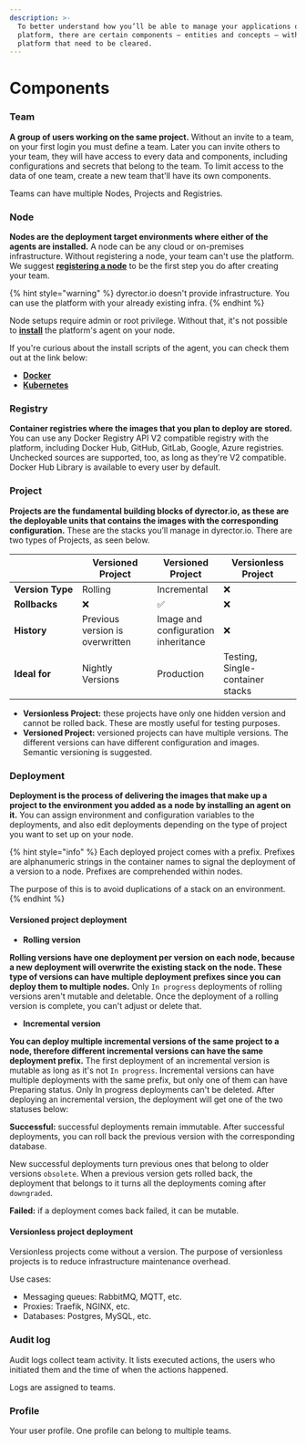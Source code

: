 ```yaml
---
description: >-
  To better understand how you’ll be able to manage your applications on the
  platform, there are certain components – entities and concepts – within the
  platform that need to be cleared.
---
```


# Components

### **Team**

**A group of users working on the same project.** Without an invite to a team, on your first login you must define a team. Later you can invite others to your team, they will have access to every data and components, including configurations and secrets that belong to the team. To limit access to the data of one team, create a new team that'll have its own components.

Teams can have multiple Nodes, Projects and Registries.

### Node

**Nodes are the deployment target environments where either of the agents are installed.** A node can be any cloud or on-premises infrastructure. Without registering a node, your team can't use the platform. We suggest [**registering a node**](../docs/tutorials/register-your-node.md) to be the first step you do after creating your team.

{% hint style="warning" %}
dyrector.io doesn't provide infrastructure. You can use the platform with your already existing infra.
{% endhint %}

Node setups require admin or root privilege. Without that, it's not possible to [**install**](../docs/tutorials/register-your-node.md) the platform's agent on your node.

If you're curious about the install scripts of the agent, you can check them out at the link below:

* [**Docker**](https://github.com/dyrector-io/dyrectorio/blob/develop/web/crux/assets/install-script/install-docker.sh.hbr)
* [**Kubernetes**](https://github.com/dyrector-io/dyrectorio/blob/develop/web/crux/assets/install-script/install-k8s.sh.hbr)

### Registry

**Container registries where the images that you plan to deploy are stored.** You can use any Docker Registry API V2 compatible registry with the platform, including Docker Hub, GitHub, GitLab, Google, Azure registries. Unchecked sources are supported, too, as long as they're V2 compatible. Docker Hub Library is available to every user by default.

### Project

**Projects are the fundamental building blocks of dyrector.io, as these are the deployable units that contains the images with the corresponding configuration.** These are the stacks you’ll manage in dyrector.io. There are two types of Projects, as seen below.

<table><thead><tr><th width="168"> </th><th width="187">Versioned Project</th><th>Versioned Project</th><th width="187">Versionless Project</th></tr></thead><tbody><tr><td><strong>Version Type</strong></td><td>Rolling</td><td>Incremental</td><td>❌</td></tr><tr><td><strong>Rollbacks</strong></td><td>❌</td><td>✅</td><td>❌</td></tr><tr><td><strong>History</strong></td><td>Previous version is overwritten</td><td>Image and configuration inheritance</td><td>❌</td></tr><tr><td><strong>Ideal for</strong></td><td>Nightly Versions</td><td>Production</td><td>Testing, Single-container stacks</td></tr></tbody></table>

* **Versionless Project:** these projects have only one hidden version and cannot be rolled back. These are mostly useful for testing purposes.
* **Versioned Project:** versioned projects can have multiple versions. The different versions can have different configuration and images. Semantic versioning is suggested.

### Deployment

**Deployment is the process of delivering the images that make up a project to the environment you added as a node by installing an agent on it.** You can assign environment and configuration variables to the deployments, and also edit deployments depending on the type of project you want to set up on your node.

{% hint style="info" %}
Each deployed project comes with a prefix. Prefixes are alphanumeric strings in the container names to signal the deployment of a version to a node. Prefixes are comprehended within nodes.

The purpose of this is to avoid duplications of a stack on an environment.
{% endhint %}

#### Versioned project deployment

* **Rolling version**

**Rolling versions have one deployment per version on each node, because a new deployment will overwrite the existing stack on the node. These type of versions can have multiple deployment prefixes since you can deploy them to multiple nodes.** Only `In progress` deployments of rolling versions aren't mutable and deletable. Once the deployment of a rolling version is complete, you can't adjust or delete that.

* **Incremental version**

**You can deploy multiple incremental versions of the same project to a node, therefore different incremental versions can have the same deployment prefix.** The first deployment of an incremental version is mutable as long as it's not `In progress`. Incremental versions can have multiple deployments with the same prefix, but only one of them can have Preparing status. Only In progress deployments can't be deleted. After deploying an incremental version, the deployment will get one of the two statuses below:

**Successful:** successful deployments remain immutable. After successful deployments, you can roll back the previous version with the corresponding database.

New successful deployments turn previous ones that belong to older versions `obsolete`. When a previous version gets rolled back, the deployment that belongs to it turns all the deployments coming after `downgraded`.

**Failed:** if a deployment comes back failed, it can be mutable.

#### Versionless project deployment

Versionless projects come without a version. The purpose of versionless projects is to reduce infrastructure maintenance overhead.

Use cases:

* Messaging queues: RabbitMQ, MQTT, etc.
* Proxies: Traefik, NGINX, etc.
* Databases: Postgres, MySQL, etc.

### Audit log

Audit logs collect team activity. It lists executed actions, the users who initiated them and the time of when the actions happened.

Logs are assigned to teams.

### Profile

Your user profile. One profile can belong to multiple teams.
